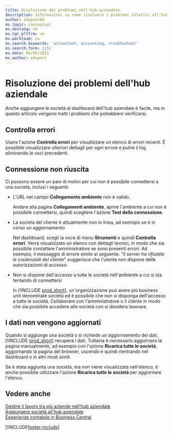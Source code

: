 ```yaml
---
title: Risoluzione dei problemi nell'hub aziendale
description: Informazioni su come risolvere i problemi relativi all'hub aziendale in Dynamics 365 Business Central per gestire il lavoro in più società.
author: edupont04
ms.topic: conceptual
ms.devlang: na
ms.tgt_pltfrm: na
ms.workload: na
ms.search.keywords: 'accountant, accounting, troubleshoot'
ms.search.form: 1151
ms.date: 04/01/2021
ms.author: edupont
---
```

# <a name="troubleshooting-your-company-hub"></a><a name="troubleshooting-your-company-hub"></a>Risoluzione dei problemi dell'hub aziendale

Anche aggiungere le società al dashboard dell'hub aziendale è facile, ma in questo articolo vengono tratti i problemi che potrebbero verificarsi.  

## <a name="check-errors"></a><a name="check-errors"></a>Controlla errori

Usare l'azione **Controlla errori** per visualizzare un elenco di errori recenti. È possibile visualizzare ulteriori dettagli per ogni errore e pulire il log eliminando le voci precedenti.  

## <a name="connection-failed"></a><a name="connection-failed"></a>Connessione non riuscita

Ci possono essere un paio di motivi per cui non è possibile connettersi a una società, inclusi i seguenti:

- L'URL nel campo **Collegamento ambiente** non è valido.  

  Andare alla pagina **Collegamenti ambiente**, aprire l'ambiente a cui non è possibile connettersi, quindi scegliere l'azione **Test della connessione**.  
- La società del cliente è attualmente non in linea, ad esempio se è in corso un aggiornamento

  Nel dashboard, scegli la voce di menu **Strumenti** e quindi **Controlla errori**. Verrà visualizzato un elenco con dettagli tecnici, in modo che sia possibile contattare l'amministratore se sono presenti errori. Ad esempio, il messaggio di errore simile al seguente: "*Il server ha rifiutato le credenziali del cliente*" suggerisce che l'utente non dispone delle autorizzazioni di accesso.  
- Non si dispone dell'accesso a tutte le società nell'ambiente a cui si sta tentando di connettersi

  In [!INCLUDE [prod_short](includes/prod_short.md)], un'organizzazione può avere più business unit denominate società ed è possibile che non si disponga dell'accesso a tutte le società. Collaborare con l'amministratore o il cliente in modo che sia possibile accedere alle società con si desidera lavorare.  

## <a name="data-does-not-refresh"></a><a name="data-does-not-refresh"></a>I dati non vengono aggiornati

Quando si aggiunge una società o si richiede un aggiornamento dei dati, [!INCLUDE [prod_short](includes/prod_short.md)] recupera i dati. Tuttavia è necessario aggiornare la pagina manualmente, ad esempio con l'azione **Ricarica tutte le società**, aggiornando la pagina del browser, uscendo e quindi rientrando nel dashboard o in altri modi simili.  

Se è stata aggiunta una società, ma non viene visualizzata nell'elenco, è anche possibile utilizzare l'azione **Ricarica tutte le società** per aggiornare l'elenco.

## <a name="see-also"></a><a name="see-also"></a>Vedere anche

[Gestire il lavoro tra più aziende nell'hub aziendale](company-hub.md)  
[Aggiungere società all'hub aziendale](company-hub-add-company.md)  
[Esperienze contabile in Business Central](finance-accounting.md)  


[!INCLUDE[footer-include](includes/footer-banner.md)]
